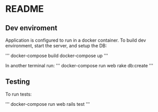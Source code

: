 # README

## Dev enviroment

Application is configured to run in a docker container. To build dev environment, start the server, and setup the DB:

'''
docker-compose build
docker-compose up
'''

In another terminal run:
'''
docker-compose run web rake db:create
'''

## Testing
To run tests:

'''
docker-compose run web rails test
'''
